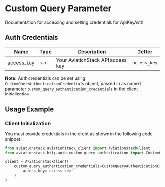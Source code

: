 
# Custom Query Parameter



Documentation for accessing and setting credentials for ApiKeyAuth.

## Auth Credentials

| Name | Type | Description | Getter |
|  --- | --- | --- | --- |
| access_key | `str` | Your AviationStack API access key | `access_key` |



**Note:** Auth credentials can be set using `CustomQueryAuthenticationCredentials` object, passed in as named parameter `custom_query_authentication_credentials` in the client initialization.

## Usage Example

### Client Initialization

You must provide credentials in the client as shown in the following code snippet.

```python
from aviationstack.aviationstack_client import AviationstackClient
from aviationstack.http.auth.custom_query_authentication import CustomQueryAuthenticationCredentials

client = AviationstackClient(
    custom_query_authentication_credentials=CustomQueryAuthenticationCredentials(
        access_key='access_key'
    )
)
```


